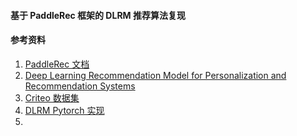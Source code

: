 #### 基于 PaddleRec 框架的 DLRM 推荐算法复现











#### 参考资料
1. [PaddleRec 文档](README_CN.md)
2. [Deep Learning Recommendation Model for Personalization and Recommendation Systems](https://arxiv.org/pdf/1906.00091v1.pdf)
3. [Criteo 数据集](https://github.com/PaddlePaddle/PaddleRec/blob/release/2.1.0/datasets/criteo/run.sh)
4. [DLRM Pytorch 实现](https://github.com/facebookresearch/dlrm)
5. 